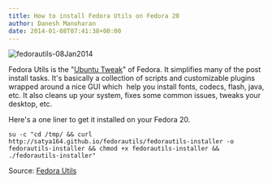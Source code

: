 ```yaml
---
title: How to install Fedora Utils on Fedora 20
author: Danesh Manoharan
date: 2014-01-08T07:41:38+00:00
---
```

![fedorautils-08Jan2014](/wp-content/uploads/2014/01/fedorautils-08Jan2014.png)

Fedora Utils is the "[Ubuntu Tweak][1]" of Fedora. It simplifies many of the post install tasks. It's basically a collection of scripts and customizable plugins wrapped around a nice GUI which  help you install fonts, codecs, flash, java, etc. It also cleans up your system, fixes some common issues, tweaks your desktop, etc.

Here's a one liner to get it installed on your Fedora 20.

`su -c "cd /tmp/ && curl http://satya164.github.io/fedorautils/fedorautils-installer -o fedorautils-installer && chmod +x fedorautils-installer && ./fedorautils-installer"`

Source: [Fedora Utils][2]

 [1]: http://ubuntu-tweak.com/
 [2]: http://satya164.github.io/fedorautils/
